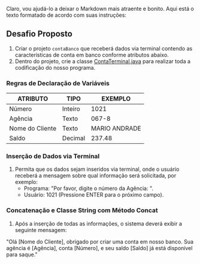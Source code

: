 Claro, vou ajudá-lo a deixar o Markdown mais atraente e bonito. Aqui está o texto formatado de acordo com suas instruções:

## Desafio Proposto

1. Criar o projeto `contaBanco` que receberá dados via terminal contendo as características de conta em banco conforme atributos abaixo.
2. Dentro do projeto, crie a classe [ContaTerminal.java](http://ContaTerminal.java) para realizar toda a codificação do nosso programa.

### Regras de Declaração de Variáveis

| **ATRIBUTO**    | **TIPO** | **EXEMPLO**   |
| --------------- | -------- | ------------- |
| Número          | Inteiro  | 1021          |
| Agência         | Texto    | 067-8         |
| Nome do Cliente | Texto    | MARIO ANDRADE |
| Saldo           | Decimal  | 237.48        |

### Inserção de Dados via Terminal

1. Permita que os dados sejam inseridos via terminal, onde o usuário receberá a mensagem sobre qual informação será solicitada, por exemplo:
    - Programa: "Por favor, digite o número da Agência: ".
    - Usuário: 1021 (Pressione ENTER para o próximo campo).

### Concatenação e Classe String com Método Concat

1. Após a inserção de todas as informações, o sistema deverá exibir a seguinte mensagem:

"Olá [Nome do Cliente], obrigado por criar uma conta em nosso banco. Sua agência é [Agência], conta [Número], e seu saldo [Saldo] já está disponível para saque."
